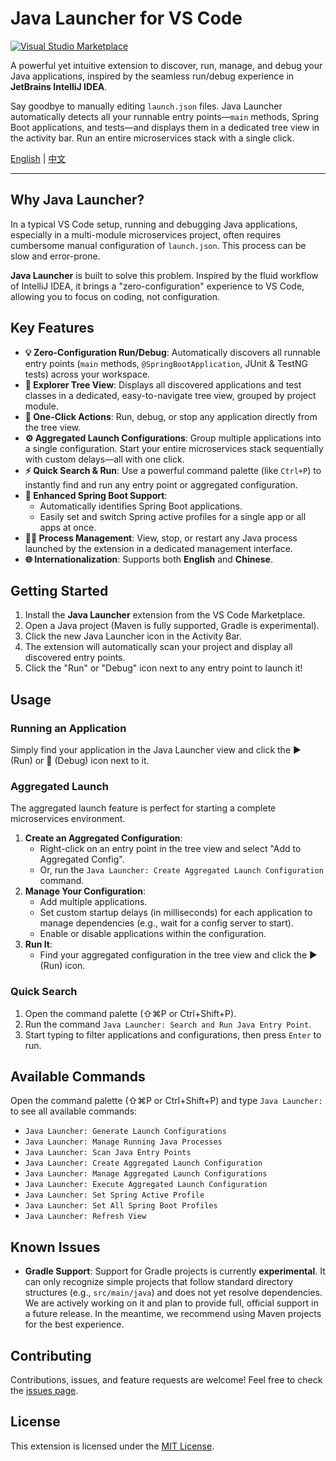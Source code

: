 # Java Launcher for VS Code

[![Visual Studio Marketplace](https://img.shields.io/visual-studio-marketplace/v/River.java-launcher?style=flat-square&label=Marketplace)](https://marketplace.visualstudio.com/items?itemName=River.java-launcher)

A powerful yet intuitive extension to discover, run, manage, and debug your Java applications, inspired by the seamless run/debug experience in **JetBrains IntelliJ IDEA**.

Say goodbye to manually editing `launch.json` files. Java Launcher automatically detects all your runnable entry points—`main` methods, Spring Boot applications, and tests—and displays them in a dedicated tree view in the activity bar. Run an entire microservices stack with a single click.

[English](./README.md) | [中文](./README.zh-cn.md)

---

## Why Java Launcher?

In a typical VS Code setup, running and debugging Java applications, especially in a multi-module microservices project, often requires cumbersome manual configuration of `launch.json`. This process can be slow and error-prone.

**Java Launcher** is built to solve this problem. Inspired by the fluid workflow of IntelliJ IDEA, it brings a "zero-configuration" experience to VS Code, allowing you to focus on coding, not configuration.

## Key Features

- **💡 Zero-Configuration Run/Debug**: Automatically discovers all runnable entry points (`main` methods, `@SpringBootApplication`, JUnit & TestNG tests) across your workspace.
- **🌳 Explorer Tree View**: Displays all discovered applications and test classes in a dedicated, easy-to-navigate tree view, grouped by project module.
- **🚀 One-Click Actions**: Run, debug, or stop any application directly from the tree view.
- **⚙️ Aggregated Launch Configurations**: Group multiple applications into a single configuration. Start your entire microservices stack sequentially with custom delays—all with one click.
- **⚡ Quick Search & Run**: Use a powerful command palette (like `Ctrl+P`) to instantly find and run any entry point or aggregated configuration.
- **🍃 Enhanced Spring Boot Support**:
  - Automatically identifies Spring Boot applications.
  - Easily set and switch Spring active profiles for a single app or all apps at once.
- **🏃‍♂️ Process Management**: View, stop, or restart any Java process launched by the extension in a dedicated management interface.
- **🌐 Internationalization**: Supports both **English** and **Chinese**.

## Getting Started

1.  Install the **Java Launcher** extension from the VS Code Marketplace.
2.  Open a Java project (Maven is fully supported, Gradle is experimental).
3.  Click the new Java Launcher icon in the Activity Bar.
4.  The extension will automatically scan your project and display all discovered entry points.
5.  Click the "Run" or "Debug" icon next to any entry point to launch it!

## Usage

### Running an Application
Simply find your application in the Java Launcher view and click the ▶️ (Run) or 🐞 (Debug) icon next to it.

### Aggregated Launch
The aggregated launch feature is perfect for starting a complete microservices environment.

1.  **Create an Aggregated Configuration**:
    - Right-click on an entry point in the tree view and select "Add to Aggregated Config".
    - Or, run the `Java Launcher: Create Aggregated Launch Configuration` command.
2.  **Manage Your Configuration**:
    - Add multiple applications.
    - Set custom startup delays (in milliseconds) for each application to manage dependencies (e.g., wait for a config server to start).
    - Enable or disable applications within the configuration.
3.  **Run It**:
    - Find your aggregated configuration in the tree view and click the ▶️ (Run) icon.

### Quick Search
1.  Open the command palette (⇧⌘P or Ctrl+Shift+P).
2.  Run the command `Java Launcher: Search and Run Java Entry Point`.
3.  Start typing to filter applications and configurations, then press `Enter` to run.

## Available Commands

Open the command palette (⇧⌘P or Ctrl+Shift+P) and type `Java Launcher:` to see all available commands:

- `Java Launcher: Generate Launch Configurations`
- `Java Launcher: Manage Running Java Processes`
- `Java Launcher: Scan Java Entry Points`
- `Java Launcher: Create Aggregated Launch Configuration`
- `Java Launcher: Manage Aggregated Launch Configurations`
- `Java Launcher: Execute Aggregated Launch Configuration`
- `Java Launcher: Set Spring Active Profile`
- `Java Launcher: Set All Spring Boot Profiles`
- `Java Launcher: Refresh View`

## Known Issues

- **Gradle Support**: Support for Gradle projects is currently **experimental**. It can only recognize simple projects that follow standard directory structures (e.g., `src/main/java`) and does not yet resolve dependencies. We are actively working on it and plan to provide full, official support in a future release. In the meantime, we recommend using Maven projects for the best experience.

## Contributing

Contributions, issues, and feature requests are welcome! Feel free to check the [issues page](https://github.com/vaspike/Java-Launcher/issues).

## License

This extension is licensed under the [MIT License](./LICENSE). 